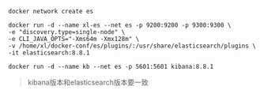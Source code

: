 `docker network create es`
```shell
docker run -d --name xl-es --net es -p 9200:9200 -p 9300:9300 \
-e "discovery.type=single-node" \
-e CLI_JAVA_OPTS="-Xms64m -Xmx128m" \
-v /home/xl/docker-conf/es/plugins/:/usr/share/elasticsearch/plugins \
-it elasticsearch:8.8.1
```
```shell
docker run -d --name kb --net es -p 5601:5601 kibana:8.8.1
```
> kibana版本和elasticsearch版本要一致